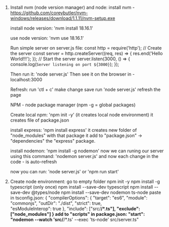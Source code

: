 01. Install nvm (node version manager) and node:
    install nvm - https://github.com/coreybutler/nvm-windows/releases/download/1.1.11/nvm-setup.exe
    
    install node version:
    'nvm install 18.16.1'
    
    use node version:
    'nvm use 18.16.1'


    Run simple server on server.js file:
    const http = require('http');
    // Create the server
    const server = http.createServer((req, res) => {
      res.end('Hello World!!!');
    });
    // Start the server
    server.listen(3000, () => {
      console.log(`Server listening on port ${3000}`);
    });


    Then run it:
    'node server.js'
    Then see it on the browser in - localhost:3000

    Refresh:
    run 'ctl + c'
    make change
    save
    run 'node server.js'
    refresh the page

    NPM - node package manager
    (npm -g = global packages)
    
    Create local npm:
    'npm init -y' (it creates local node environment)
    it creates file of package.json
    
    install express:
    'npm install express'
    it creates new folder of "node_modules" with that package
    it add to "package.json" -> "dependencies" the "express" package.

    install nodemon:
    'npm install -g nodemon'
    now we can runing our server using this command:
    'nodemon server.js'
    and now each change in the code - is auto-refresh

    now you can run:
    'node server.js'
    or
    'npm run start'


    








02. 
    Create node environment:
    go to empty folder
    npm init -y
    npm install -g typescript (only once)
    npm install --save-dev typescript
    npm install --save-dev @types/node
    npm install --save-dev nodemon ts-node
    paste in tsconfig.json:
    {
  "compilerOptions": {
    "target": "es6", 
    "module": "commonjs",
    "outDir": "./dist", 
    "strict": true,   
    "esModuleInterop": true
  },
  "include": ["src/**/*.ts"],
  "exclude": ["node_modules"]
}
    add to "scripts" in package.json:
        "start": "nodemon --watch 'src/**/*.ts' --exec 'ts-node' src/server.ts"

